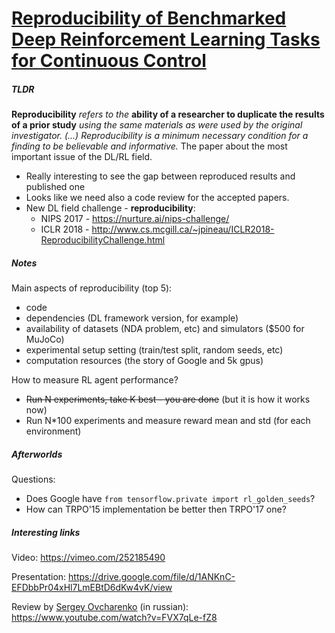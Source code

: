 # [Reproducibility of Benchmarked Deep Reinforcement Learning Tasks for Continuous Control](https://arxiv.org/abs/1708.04133)

##### TLDR

**Reproducibility** *refers to the* **ability of a researcher to duplicate the results of a prior study** *using the same materials as were used by the original investigator. (...) Reproducibility is a minimum necessary condition for a finding to be believable and informative.* The paper about the most important issue of the DL/RL field.

- Really interesting to see the gap between reproduced results and published one
- Looks like we need also a code review for the accepted papers.
- New DL field challenge - **reproducibility**:
  - NIPS 2017 - https://nurture.ai/nips-challenge/
  - ICLR 2018 - http://www.cs.mcgill.ca/~jpineau/ICLR2018-ReproducibilityChallenge.html

##### Notes

Main aspects of reproducibility  (top 5):

- code 
- dependencies (DL framework version, for example)
- availability of datasets (NDA problem, etc) and simulators ($500 for MuJoCo) 
- experimental setup setting (train/test split, random seeds, etc)
- computation resources (the story of Google and 5k gpus)

How to measure RL agent performance?

- ~~Run N experiments, take K best - you are done~~ (but it is how it works now)
- Run N*100 experiments and measure reward mean and std (for each environment)

##### Afterworlds

Questions:

- Does Google have `from tensorflow.private import rl_golden_seeds`?
- How can TRPO'15 implementation be better then TRPO'17 one?

##### Interesting links

Video: https://vimeo.com/252185490

Presentation: https://drive.google.com/file/d/1ANKnC-EFDbbPr04xHl7LmEBtD6dKw4vK/view

Review by [Sergey Ovcharenko](https://github.com/dudevil) (in russian): https://www.youtube.com/watch?v=FVX7qLe-fZ8